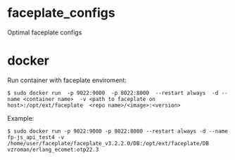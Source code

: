 # faceplate_configs
Optimal faceplate configs


# docker

Run container with faceplate enviroment:

`
$ sudo docker run 
    -p 9022:9000 
    -p 8022:8000 
    --restart always 
    -d --name <container name> 
    -v <path to faceplate on host>:/opt/ext/faceplate 
    <repo name>/<image>:<version>
`

Example:

`
$ sudo docker run -p 9022:9000 -p 8022:8000 --restart always -d --name fp-js_api_test4 -v /home/user/faceplate/faceplate_v3.2.2.0/DB:/opt/ext/faceplate/DB vzroman/erlang_ecomet:otp22.3
`
